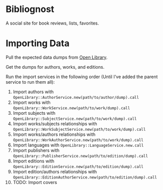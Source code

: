 # Bibliognost

A social site for book reviews, lists, favorites.

# Importing Data

Pull the expected data dumps from [Open Library](https://openlibrary.org/developers/dumps).

Get the dumps for authors, works, and editions.

Run the import services in the following order (Until I've added the parent service to run them all):

1. Import authors with `OpenLibrary::AuthorService.new(path/to/author/dump).call`
2. Import works with `OpenLibrary::WorkService.new(path/to/work/dump).call`
3. Import subjects with `OpenLibrary::SubjectService.new(path/to/work/dump).call`
4. Import works/subjects relationships with `OpenLibrary::WorkSubjectService.new(path/to/work/dump).call`
5. Import works/authors relationships with `OpenLibrary::WorkAuthorService.new(path/to/work/dump).call`
6. Import languages with `OpenLibrary::LanguageService.new.call`
7. Import publishers with `OpenLibrary::PublisherService.new(path/to/edition/dump).call`
8. Import editions with `OpenLibrary::EditionService.new(path/to/edition/dump).call`
9. Import edition/authors relationships with `OpenLibrary::EditionAuthorService.new(path/to/edition/dump).call`
10. TODO: Import covers
